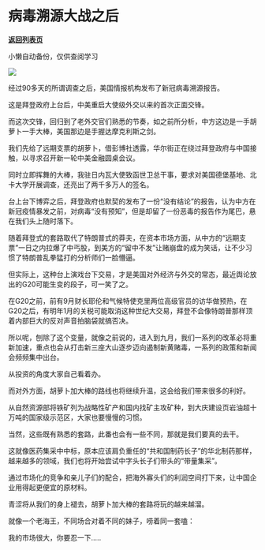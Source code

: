 # 病毒溯源大战之后

[**返回列表页**](/gzh/政事堂2019)

小懒自动备份，仅供查阅学习

![](https://mmbiz.qpic.cn/mmbiz_jpg/rxhS23yu8cPaNOsQKZUbFqov5AeEBXib6ibwVE2sjvgVgEH07ON0lUy30tib733coYPoVL5841L3k04W3gl5kXWeA/640?wx_fmt=jpeg)

  

经过90多天的所谓调查之后，美国情报机构发布了新冠病毒溯源报告。

  

这是拜登政府上台后，中美重启大使级外交以来的首次正面交锋。

  

而这次交锋，回归到了老外交官们熟悉的节奏，如之前所分析，中方这边是一手胡萝卜一手大棒，美国那边是手握达摩克利斯之剑。

  

我们先给了远期支票的胡萝卜，借彭博社透露，华尔街正在绕过拜登政府与中国接触，以寻求召开新一轮中美金融圆桌会议。

  

同时立即挥舞的大棒，我驻日内瓦大使致函世卫总干事，要求对美国德堡基地、北卡大学开展调查，还亮出了两千多万人的签名。

  

台上台下博弈之后，拜登政府也默契的发布了一份“没有结论”的报告，认为中方在新冠疫情暴发之前，对病毒“没有预知”，但是却留了一份恶毒的报告作为尾巴，悬在我们头上随时落下。

  

随着拜登式的套路取代了特朗普式的莽夫，在资本市场方面，从中方的“远期支票”一日之内拉爆了中丐股，到美方的“留中不发”让赌崩盘的成为笑话，让不少习惯了特朗普乱拳猛打的分析师们一脸懵逼。

  

但实际上，这种台上演戏台下交易，才是美国对外经济与外交的常态，最近舆论放出的G20可能生变的段子，可一笑了之。

  

在G20之前，前有9月财长耶伦和气候特使克里两位高级官员的访华做预热，在G20之后，有明年1月的关税可能取消这种世纪大交易，拜登不会像特朗普那样顶着内部巨大的反对声音拍脑袋就搞否决。

  

所以呢，刨除了这个变量，就像之前说的，进入到九月，我们一系列的改革必将重新加速，重点也会从打击新三座大山逐步迈向遏制新黄赌毒，一系列的政策和新闻会频频集中出台。

  

从投资的角度大家自己看着办。

  

而对外方面，胡萝卜加大棒的路线也将继续升温，这会给我们带来很多的利好。

  

从自然资源部将铁矿列为战略性矿产和国内找矿主攻矿种，到大庆建设页岩油超十万吨的国家级示范区，大家也要慢慢的习惯。

  

当然，这些既有熟悉的套路，此番也会有一些不同，那就是我们要真的去干。

  

这就像医药集采中中标，原本应该肩负重任的“共和国制药长子”的华北制药那样，越来越多的领域，我们也将开始尝试中字头长子们带头的“带量集采”。

  

通过市场化的竞争和亲儿子们的配合，把海外寡头们的利润空间打下来，让中国企业用得起更便宜的原材料。

  

青涩将从我们的身上褪去，胡萝卜加大棒的套路将玩的越来越溜。

  

就像一个老海王，不同场合对着不同的妹子，唠着同一套嗑：

  

我的市场很大，你要忍一下.....  

  

